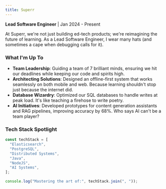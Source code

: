 ```yaml
---
title: Superr
---
```


**Lead Software Engineer** | Jan 2024 - Present
<br />

At Superr, we're not just building ed-tech products; we're reimagining the future of learning. As a Lead Software Engineer, I wear many hats (and sometimes a cape when debugging calls for it).

### What I'm Up To

- **Team Leadership**: Guiding a team of 7 brilliant minds, ensuring we hit our deadlines while keeping our code and spirits high.
- **Architecting Solutions**: Designed an offline-first system that works seamlessly on both mobile and web. Because learning shouldn't stop just because the internet did.
- **Database Wizardry**: Optimized our SQL databases to handle writes at peak load. It's like teaching a firehose to write poetry.
- **AI Initiatives**: Developed prototypes for content generation assistants and RAG pipelines, improving accuracy by 68%. Who says AI can't be a team player?

### Tech Stack Spotlight

```jsx
const techStack = [
  "Elasticsearch",
  "PostgreSQL",
  "Distributed Systems",
  "Java",
  "NodeJS",
  "AI Systems",
];

console.log("Mastering the art of:", techStack.join(", "));
```